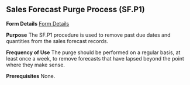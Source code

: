 ## Sales Forecast Purge Process (SF.P1)
<PageHeader />

**Form Details**
[Form Details](../SF-P1-1/README.md)

**Purpose**
The SF.P1 procedure is used to remove past due dates and quantities from the
sales forecast records.

**Frequency of Use**
The purge should be performed on a regular basis, at least once a week, to
remove forecasts that have lapsed beyond the point where they make sense.

**Prerequisites**
None.

<badge text= "Version 8.10.57 " vertical="middle" />

<PageFooter />
